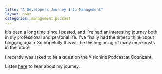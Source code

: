 ```yaml
---
title: "A Developers Journey Into Management"
layout: post
categories: management podcast
---
```

It's been a long time since I posted, and I've had an interesting journey both in my professional and personal life.  I've finally had the time to think about blogging again. So hopefully this will be the beginning of many more posts in the future.

I recently was asked to be a guest on the [Visioning Podcast][podcast] at Cognizant.

Listen [here][journey] to hear about my journey.

[podcast]: https://www.cognizantsoftvision.com/category/visioning-podcast/
[journey]: https://www.cognizantsoftvision.com/blog/a-developers-journey-to-management/
